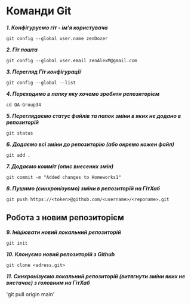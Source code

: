 # Команди Git

***1. Конфігуруємо гіт - ім'я користувача***

`git config --global user.name zenDozer`

***2. Гіт пошта***

`git config --global user.email zenAlexM@gmail.com`

***3. Перегляд Гіт конфігурації***

`git config --global --list`

***4. Переходимо в папку яку хочемо зробити репозиторієм***

`cd QA-Group34`

***5. Переглядаємо статус файлів та папок зміни в яких не додано в репозиторій***

`git status`

***6. Додаємо всі зміни до репозиторію (або окремо кожен файл)***

`git add .`

***7. Додаємо комміт (опис внесених змін)***

`git commit -m "Added changes to Homeworks1"`

***8. Пушимо (синхронізуємо) зміни в репозиторій на ГітХаб***

`git push https://<token>@github.com/<username>/<reponame>.git`

## Робота з новим репозиторієм

***9. Ініціювати новий локальний репозиторій***

`git init`

***10. Клонуємо новий репозиторій з Github***

`git clone <adress.git>`

***11. Синхронізуємо локальний репозиторій (витягнути зміни яких не вистачає) з головним на ГітХаб***

'git pull origin main'
